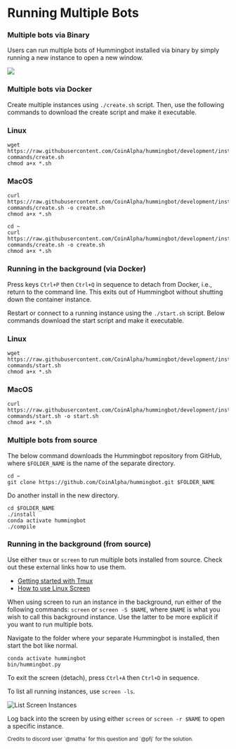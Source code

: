 # Running Multiple Bots

### Multiple bots via Binary

Users can run multiple bots of Hummingbot installed via binary by simply running a new instance to open a new window.

![](img/multiple_bots1.gif)

### Multiple bots via Docker

Create multiple instances using `./create.sh` script. Then, use the following commands to download the create script and make it executable.

### Linux

```Linux
wget https://raw.githubusercontent.com/CoinAlpha/hummingbot/development/installation/docker-commands/create.sh
chmod a+x *.sh
```

### MacOS

```MacOS
curl https://raw.githubusercontent.com/CoinAlpha/hummingbot/development/installation/docker-commands/create.sh -o create.sh
chmod a+x *.sh
```

```Windows via Docker Toolbox
cd ~
curl https://raw.githubusercontent.com/CoinAlpha/hummingbot/development/installation/docker-commands/create.sh -o create.sh
chmod a+x *.sh
```

### Running in the background (via Docker)

Press keys `Ctrl+P` then `Ctrl+Q` in sequence to detach from Docker, i.e., return to the command line. This exits out of Hummingbot without shutting down the container instance.

Restart or connect to a running instance using the `./start.sh` script. Below commands download the start script and make it executable.

### Linux

```Linux
wget https://raw.githubusercontent.com/CoinAlpha/hummingbot/development/installation/docker-commands/start.sh
chmod a+x *.sh
```

### MacOS

```MacOS
curl https://raw.githubusercontent.com/CoinAlpha/hummingbot/development/installation/docker-commands/start.sh -o start.sh
chmod a+x *.sh
```

### Multiple bots from source

<Callout
  type="tip"
  body="We recommend that users download and install Hummingbot separately for each instance they wish to run."
/>

The below command downloads the Hummingbot repository from GitHub, where `$FOLDER_NAME` is the name of the separate directory.

```
cd ~
git clone https://github.com/CoinAlpha/hummingbot.git $FOLDER_NAME
```

Do another install in the new directory.

```
cd $FOLDER_NAME
./install
conda activate hummingbot
./compile
```

### Running in the background (from source)

Use either `tmux` or `screen` to run multiple bots installed from source. Check out these external links how to use them.

- [Getting started with Tmux](https://linuxize.com/post/getting-started-with-tmux/)
- [How to use Linux Screen](https://linuxize.com/post/how-to-use-linux-screen/)

When using screen to run an instance in the background, run either of the following commands: `screen` or `screen -S $NAME`, where `$NAME` is what you wish to call this background instance. Use the latter to be more explicit if you want to run multiple bots.

Navigate to the folder where your separate Hummingbot is installed, then start the bot like normal.

```
conda activate hummingbot
bin/hummingbot.py
```

To exit the screen (detach), press `Ctrl+A` then `Ctrl+D` in sequence.

To list all running instances, use `screen -ls`.

![List Screen Instances](/img/screen.png)

Log back into the screen by using either `screen` or `screen -r $NAME` to open a specific instance.

<small>
  Credits to discord user `@matha` for this question and `@pfj` for the
  solution.
</small>
